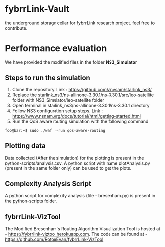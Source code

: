 # fybrrLink-Vault
the underground storage cellar for fybrrLink research project. feel free to contribute.

# Performance evaluation
We have provided the modified files in the folder **NS3_Simulator**

## Steps to run the simulation
  1. Clone the repository. Link : https://github.com/anysam/starlink_ns3/
  2. Replace the starlink_ns3/ns-allinone-3.30.1/ns-3.30.1/src/leo-satellite folder with NS3_Simulator/leo-satellite folder
  3. Open terminal in starlink_ns3/ns-allinone-3.30.1/ns-3.30.1 directory
  4. Follow NS3 configuration setup steps. Link : https://www.nsnam.org/docs/tutorial/html/getting-started.html
  5. Run the QoS aware routing simulation with the following command
  ```console
  foo@bar:~$ sudo ./waf --run qos-aware-routing
  ```
  
## Plotting data
Data collected (After the simulation) for the plotting is present in the python-scripts/analysis.csv. A python script with name plotAnalysis.py (present in the same folder only) can be used to get the plots.   

## Complexity Analysis Script
A python script for complexity analysis (file - bresenham.py) is present in the python-scripts folder.

## fybrrLink-VizTool
The Modified Bresenham's Routing Algorithm Visualization Tool is hosted at - https://fybrrlink-viztool.herokuapp.com. The code can be found at - https://github.com/RotonEvan/fybrrLink-VizTool
